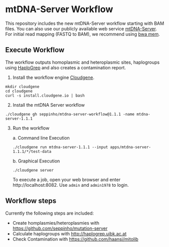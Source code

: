 # mtDNA-Server Workflow
This repository includes the new mtDNA-Server workflow starting with BAM files. You can also use our publicly available web service [mtDNA-Server](https://mtdna-server.uibk.ac.at). 
For initial read mapping (FASTQ to BAM), we recommend using [bwa mem](https://github.com/lh3/bwa). 

## Execute Workflow
 The workflow outputs homoplasmic and heteroplasmic sites, haplogroups using [HaploGrep](http://haplogrep.uibk.ac.at/) and also creates a contamination report. 
 
1) Install the workflow engine [Cloudgene](https://github.com/genepi/cloudgene).

```
mkdir cloudgene
cd cloudgene
curl -s install.cloudgene.io | bash
```

2) Install the mtDNA Server workflow

```
./cloudgene gh seppinho/mtdna-server-workflow@1.1.1 -name mtdna-server-1.1.1
```
3) Run the workflow 

   a. Command line Execution
   
   ```
   ./cloudgene run mtdna-server-1.1.1 --input apps/mtdna-server-1.1.1/*/test-data
   ```

   b. Graphical Execution
   
   ```
   ./cloudgene server
   ```
   To execute a job, open your web browser and enter http://localhost:8082. Use `admin` and `admin1978` to login.

## Workflow steps

Currently the following steps are included:

* Create homplasmies/heteroplasmies with https://github.com/seppinho/mutation-server
* Calculate haplogroups with http://haplogrep.uibk.ac.at
* Check Contamination with https://github.com/haansi/mitolib



